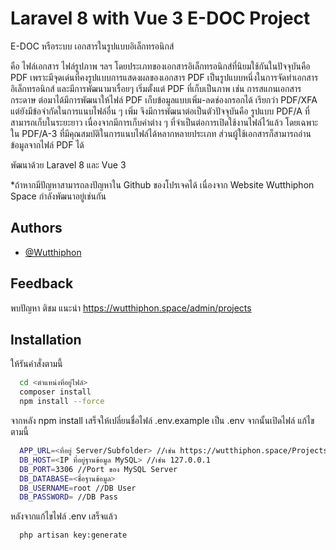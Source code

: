 # Laravel 8 with Vue 3 E-DOC Project

E-DOC หรือระบบ เอกสารในรูปแบบอิเล็กทรอนิกส์

คือ ไฟล์เอกสาร ไฟล์รูปภาพ ฯลฯ โดยประเภทของเอกสารอิเล็กทรอนิกส์ที่นิยมใช้กันในปัจจุบันคือ PDF เพราะมีจุดเด่นที่คงรูปแบบการแสดงผลของเอกสาร PDF เป็นรูปแบบหนึ่งในการจัดทำเอกสารอิเล็กทรอนิกส์ และมีการพัฒนามาเรื่อยๆ เริ่มตั้งแต่ PDF ที่เก็บเป็นภาพ เช่น การสแกนเอกสารกระดาษ ต่อมาได้มีการพัฒนาให้ไฟล์ PDF เก็บข้อมูลแบบเพิ่ม-ลดช่องกรอกได้ เรียกว่า PDF/XFA แต่ยังมีข้อจำกัดในการแนบไฟล์อื่น ๆ เพิ่ม จึงมีการพัฒนาต่อเป็นตัวปัจจุบันคือ รูปแบบ PDF/A ที่สามารถเก็บในระยะยาว เนื่องจากมีการเก็บค่าต่าง ๆ ที่จำเป็นต่อการเปิดใช้งานไฟล์ไว้แล้ว โดยเฉพาะใน PDF/A-3 ที่มีคุณสมบัติในการแนบไฟล์ได้หลากหลายประเภท ส่วนผู้ใช้เอกสารก็สามารถอ่านข้อมูลจากไฟล์ PDF ได้



พัฒนาด้วย Laravel 8 และ Vue 3



*ถ้าหากมีปัญหาสามารถลงปัญหาใน Github ของโปรเจคได้ เนื่องจาก Website Wutthiphon Space กำลังพัฒนาอยู่เช่นกัน


## Authors

- [@Wutthiphon](https://www.github.com/Wutthiphon)


## Feedback

พบปัญหา ติชม แนะนำ https://wutthiphon.space/admin/projects


## Installation

ให้รันคำสั่งตามนี้

```bash
  cd <ตำแหน่งที่อยู่ไฟล์>
  composer install
  npm install --force
```
จากหลัง npm install เสร็จให้เปลี่ยนชื่อไฟล์ .env.example เป็น .env จากนั้นเปิดไฟล์ แก้ไขตามนี้
```bash
  APP_URL=<ที่อยู่ Server/Subfolder> //เช่น https://wutthiphon.space/Projects/demo/e-doc
  DB_HOST=<IP ที่อยู่ฐานข้อมูล MySQL> //เช่น 127.0.0.1
  DB_PORT=3306 //Port ของ MySQL Server
  DB_DATABASE=<ชื่อฐานข้อมูล>
  DB_USERNAME=root //DB User
  DB_PASSWORD= //DB Pass
```
หลังจากแก้ไขไฟล์ .env เสร็จแล้ว
```bash
  php artisan key:generate
```
